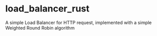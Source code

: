 # load_balancer_rust

A simple Load Balancer for HTTP request, implemented with a simple Weighted Round Robin algorithm
